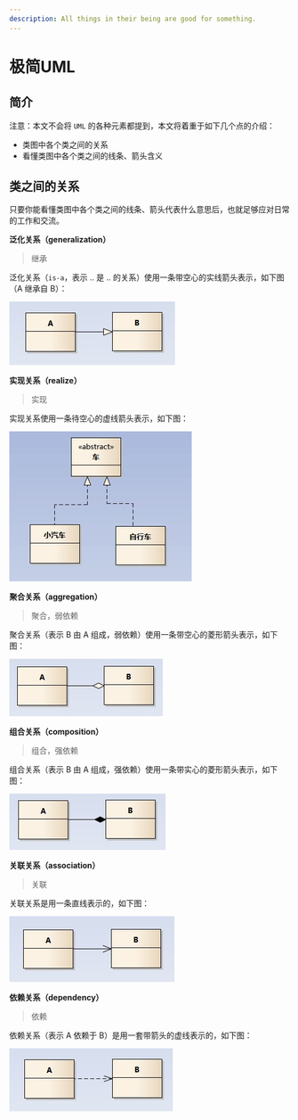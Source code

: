 ```yaml
---
description: All things in their being are good for something.
---
```


# 极简UML

## 简介

注意：本文不会将 `UML` 的各种元素都提到，本文将着重于如下几个点的介绍：

* 类图中各个类之间的关系
* 看懂类图中各个类之间的线条、箭头含义

## **类之间的关系**

只要你能看懂类图中各个类之间的线条、箭头代表什么意思后，也就足够应对日常的工作和交流。

**泛化关系（generalization）**

> 继承

泛化关系（`is-a`，表示 .. 是 .. 的关系）使用一条带空心的实线箭头表示，如下图（A 继承自 B）：

![](../../.gitbook/assets/screenshot_1594803009203.png)

**实现关系（realize）**

> 实现

实现关系使用一条待空心的虚线箭头表示，如下图：

![](../../.gitbook/assets/screenshot_1594803207527.png)

**聚合关系（aggregation）**

> 聚合，弱依赖

聚合关系（表示 B 由 A 组成，弱依赖）使用一条带空心的菱形箭头表示，如下图：

![](../../.gitbook/assets/screenshot_1594803216517.png)

**组合关系（composition）**

> 组合，强依赖

组合关系（表示 B 由 A 组成，强依赖）使用一条带实心的菱形箭头表示，如下图：

![](../../.gitbook/assets/screenshot_1594803333310.png)

**关联关系（association）**

> 关联

关联关系是用一条直线表示的，如下图：

![](../../.gitbook/assets/screenshot_1594803403719.png)

**依赖关系（dependency）**

> 依赖

依赖关系（表示 A 依赖于 B）是用一套带箭头的虚线表示的，如下图：

![](../../.gitbook/assets/screenshot_1594803438895.png)

